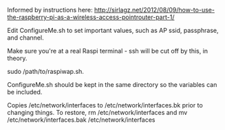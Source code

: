 Informed by instructions here: http://sirlagz.net/2012/08/09/how-to-use-the-raspberry-pi-as-a-wireless-access-pointrouter-part-1/

Edit ConfigureMe.sh to set important values, such as AP ssid, passphrase, and channel.

Make sure you're at a real Raspi terminal - ssh will be cut off by this, in theory.

sudo /path/to/raspiwap.sh. 

ConfigureMe.sh should be kept in the same directory so the variables can be included.

Copies /etc/network/interfaces to /etc/network/interfaces.bk prior to changing things. To restore, rm /etc/network/interfaces and mv /etc/network/interfaces.bak /etc/network/interfaces


